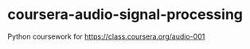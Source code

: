 coursera-audio-signal-processing
================================

Python coursework for https://class.coursera.org/audio-001
